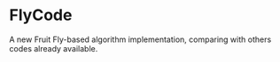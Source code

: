 # FlyCode
A new Fruit Fly-based algorithm implementation, comparing with others codes already available.
